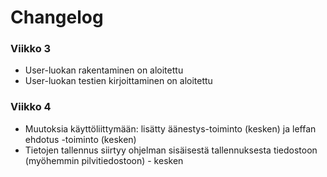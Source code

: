 
# Changelog

### Viikko 3

- User-luokan rakentaminen on aloitettu
- User-luokan testien kirjoittaminen on aloitettu

### Viikko 4

- Muutoksia käyttöliittymään: lisätty äänestys-toiminto (kesken) ja leffan ehdotus -toiminto (kesken)
- Tietojen tallennus siirtyy ohjelman sisäisestä tallennuksesta tiedostoon (myöhemmin pilvitiedostoon) - kesken

